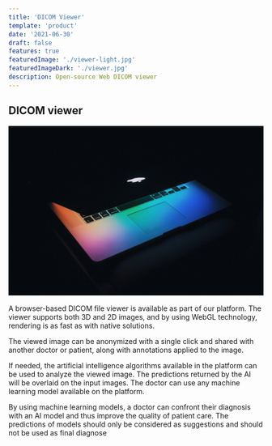 ```yaml
---
title: 'DICOM Viewer'
template: 'product'
date: '2021-06-30'
draft: false
features: true
featuredImage: './viewer-light.jpg'
featuredImageDark: './viewer.jpg'
description: Open-source Web DICOM viewer
---
```


## DICOM viewer

![](./image.jpg)

A browser-based DICOM file viewer is available as part of our platform. 
The viewer supports both 3D and 2D images, and by using WebGL technology,
rendering is as fast as with native solutions. 

The viewed image can be anonymized with a single click and
shared with another doctor or patient, along with annotations applied to the image. 

If needed, the artificial intelligence algorithms available
in the platform can be used to analyze the viewed image.
The predictions returned by the AI will be overlaid on the input images. The doctor can use any machine learning model available on the platform. 

By using machine learning models,
a doctor can confront their diagnosis with an AI model
and thus improve the quality of patient care.
The predictions of models should only be considered as suggestions and should not be used as final diagnose